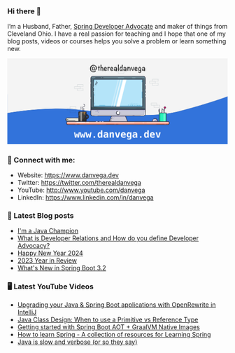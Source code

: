 ### Hi there 👋

I’m a Husband, Father, [Spring Developer Advocate](https://tanzu.vmware.com/developer/advocates/) and maker of things from Cleveland Ohio. I have a real passion for teaching and I hope that one of my blog posts, videos or courses helps you solve a problem or learn something new.

![Profile Header](./github_profile_header.png)

### 🤝 Connect with me:

- Website: https://www.danvega.dev
- Twitter: https://twitter.com/therealdanvega
- YouTube: http://www.youtube.com/danvega
- LinkedIn: https://www.linkedin.com/in/danvega

### 📝 Latest Blog posts

<!-- BLOG-POST-LIST:START -->
- [I&#39;m a Java Champion](/blog/2024/01/21/java-champion)
- [What is Developer Relations and How do you define Developer Advocacy?](/blog/2024/01/15/developer-advocate)
- [Happy New Year 2024](/blog/2024/01/01/happy-new-year-2024)
- [2023 Year in Review](/blog/2023/12/30/2023-year-in-review)
- [What&#39;s New in Spring Boot 3.2](/blog/2023/12/20/spring-boot-3-2)
<!-- BLOG-POST-LIST:END -->

### 🖥 Latest YouTube Videos

<!-- YOUTUBE:START -->
- [Upgrading your Java &amp; Spring Boot applications with OpenRewrite in IntelliJ](https://www.youtube.com/watch?v=e4R6AZHpAD8)
- [Java Class Design: When to use a Primitive vs Reference Type](https://www.youtube.com/watch?v=bQG5lzlzo6I)
- [Getting started with Spring Boot AOT + GraalVM Native Images](https://www.youtube.com/watch?v=FjRBHKUP-NA)
- [How to learn Spring - A collection of resources for Learning Spring](https://www.youtube.com/watch?v=izBR3WQCN1Q)
- [Java is slow and verbose &lpar;or so they say&rpar;](https://www.youtube.com/watch?v=lGAYLVk5HaY)
<!-- YOUTUBE:END -->
